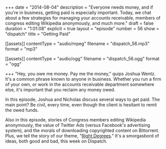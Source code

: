 +++
date = "2014-08-04"
description = "Everyone needs money, and if you're in business, getting paid is especially important. Today, we chat about a few strategies for managing your accounts receivable, members of congress editing Wikipedia anonymously, and much more."
draft = false
duration = "1:01:08"
explicit = true
layout = "episode"
number = 56
show = "dispatch"
title = "Getting Paid"

[[assets]]
  contentType = "audio/mpeg"
  filename = "dispatch_56.mp3"
  format = "mp3"

[[assets]]
  contentType = "audio/ogg"
  filename = "dispatch_56.ogg"
  format = "ogg"

+++
"Hey, you owe me money. Pay me the money," quips Joshua Wentz. It's a common phrase known to anyone in business. Whether you run a firm of your own, or work in the accounts receivable department somewhere else, it's important that you reclaim any money owed.

In this episode, Joshua and Nicholas discuss several ways to get paid. The main point? Be civil, every time, even though the client is hesitant to remit the owed funds.

Also in this episode, stories of Congress members editing Wikipedia anonymously, the value of Twitter Ads (versus Facebook's advertising system), and the morals of downloading copyrighted content on Bittorrent. Plus, we tell the story of our theme, "[Right Degrees](http://joshuawentzmusic.bandcamp.com/track/right-degrees)." It's a smorgasbord of ideas, both good and bad, this week on Dispatch.